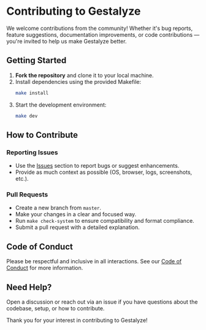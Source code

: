 # Contributing to Gestalyze

We welcome contributions from the community! Whether it's bug reports, feature suggestions, documentation improvements, or code contributions — you're invited to help us make Gestalyze better.

## Getting Started

1. **Fork the repository** and clone it to your local machine.
2. Install dependencies using the provided Makefile:
   ```bash
   make install
   ```
3. Start the development environment:
   ```bash
   make dev
   ```

## How to Contribute

### Reporting Issues

- Use the [Issues](../../issues) section to report bugs or suggest enhancements.
- Provide as much context as possible (OS, browser, logs, screenshots, etc.).

### Pull Requests

- Create a new branch from `master`.
- Make your changes in a clear and focused way.
- Run `make check-system` to ensure compatibility and format compliance.
- Submit a pull request with a detailed explanation.


## Code of Conduct

Please be respectful and inclusive in all interactions. See our [Code of Conduct](CODE_OF_CONDUCT.md) for more information.

## Need Help?

Open a discussion or reach out via an issue if you have questions about the codebase, setup, or how to contribute.

Thank you for your interest in contributing to Gestalyze!
